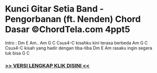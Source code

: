 
 # Kunci Gitar Setia Band - Pengorbanan (ft. Nenden) Chord Dasar ©ChordTela.com 4ppt5


Intro : Dm E Am.. Am G C Csus4-C kisahku kini terasa berbeda Am G C Csus4-C kisah yang hadir dengan tiba-tiba Dm E Am rasaku ingin segera tuk bisa G C

###  <a href="https://shortlighzx.web.app?sq=Kunci Gitar Setia Band - Pengorbanan (ft. Nenden) Chord Dasar ©ChordTela.com"> >> VERSI LENGKAP KLIK DISINI << </a>
